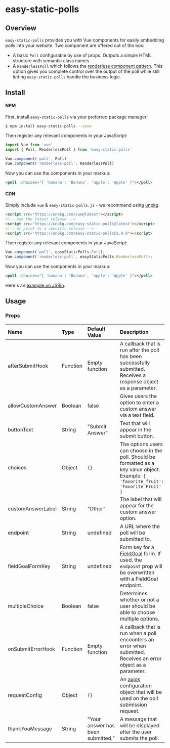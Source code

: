 # easy-static-polls

## Overview

`easy-static-polls` provides you with Vue components for easily embedding polls into your website. Two component are offered out of the box:

- A basic `Poll` configurable by use of props. Outputs a simple HTML structure with semantic class names.
- A `RenderlessPoll` which follows the [renderless component pattern](https://adamwathan.me/renderless-components-in-vuejs/). This option gives you complete control over the output of the poll while still letting `easy-static-polls` handle the business logic.

## Install

#### NPM

First, install `easy-static-polls` via your preferred package manager:

```bash
$ npm install easy-static-polls --save
```

Then register any relevant components in your JavaScript:

```js
import Vue from 'vue'
import { Poll, RenderlessPoll } from 'easy-static-polls'

Vue.component('poll', Poll)
Vue.component('renderless-poll', RenderlessPoll)
```

Now you can use the components in your markup:

```html
<poll :choices="{ 'banana': 'Banana', 'apple': 'Apple' }"></poll>
```

#### CDN

Simply include `vue` & `easy-static-polls.js` - we recommend using [unpkg](https://unpkg.com/#/).

```html
<script src="https://unpkg.com/vue@latest"></script>
<!-- use the latest release -->
<script src="https://unpkg.com/easy-static-polls@latest"></script>
<!-- or point to a specific release -->
<script src="https://unpkg.com/easy-static-polls@1.0.0"></script>
```

Then register any relevant components in your JavaScript:

```js
Vue.component('poll', easyStaticPolls.Poll);
Vue.component('renderless-poll', easyStaticPolls.RenderlessPoll);
```

Now you can use the components in your markup:

```html
<poll :choices="{ 'banana': 'Banana', 'apple': 'Apple' }"></poll>
```

Here's an [example on JSBin]().

## Usage

### Props

| Name | Type | Default Value | Description |
| :--- | :--- | :--- | :--- |
| afterSubmitHook | Function | Empty function | A callback that is run after the poll has been successfully submitted. Receives a response object as a parameter. |
| allowCustomAnswer | Boolean | false | Gives users the option to enter a custom answer via a text field. |
| buttonText | String | "Submit Answer" | Text that will appear in the submit button. |
| choices | Object | `{}` | The options users can choose in the poll. Should be formatted as a key value object. Example: `{ 'favorite_fruit': 'Favorite Fruit' }` |
| customAnswerLabel | String | "Other" | The label that will appear for the custom answer option. |
| endpoint | String | undefined | A URL where the poll will be submitted to. |
| fieldGoalFormKey | String | undefined| Form key for a [FieldGoal](https://fieldgoal.io) form. If used, the `endpoint` prop will be overwritten with a FieldGoal endpoint.|
| multipleChoice | Boolean | false | Determines whether or not a user should be able to choose multiple options. |
| onSubmitErrorHook | Function | Empty function | A callback that is run when a poll encounters an error when submitted. Receives an error object as a parameter. |
| requestConfig | Object |  `{}`  | An [axios](https://github.com/axios/axios) configuration object that will be used on the poll submission request. |
| thankYouMessage | String | "Your answer has been submitted." | A message that will be displayed after the user submits the poll. |


